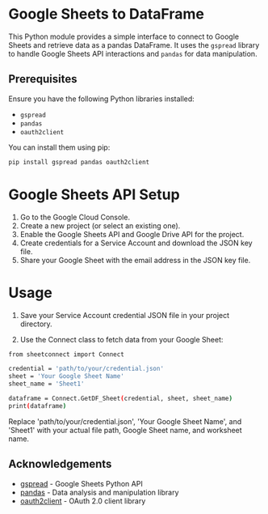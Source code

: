 # Google Sheets to DataFrame

This Python module provides a simple interface to connect to Google Sheets and retrieve data as a pandas DataFrame. It uses the `gspread` library to handle Google Sheets API interactions and `pandas` for data manipulation.

## Prerequisites

Ensure you have the following Python libraries installed:

- `gspread`
- `pandas`
- `oauth2client`

You can install them using pip:

```bash
pip install gspread pandas oauth2client
```
# Google Sheets API Setup
1. Go to the Google Cloud Console.
2. Create a new project (or select an existing one).
3. Enable the Google Sheets API and Google Drive API for the project.
4. Create credentials for a Service Account and download the JSON key file.
5. Share your Google Sheet with the email address in the JSON key file.

# Usage
1. Save your Service Account credential JSON file in your project directory.

2. Use the Connect class to fetch data from your Google Sheet:

```bash
from sheetconnect import Connect

credential = 'path/to/your/credential.json'
sheet = 'Your Google Sheet Name'
sheet_name = 'Sheet1'

dataframe = Connect.GetDF_Sheet(credential, sheet, sheet_name)
print(dataframe)
```
Replace 'path/to/your/credential.json', 'Your Google Sheet Name', and 'Sheet1' with your actual file path, Google Sheet name, and worksheet name.

## Acknowledgements

- [gspread](https://github.com/burnash/gspread) - Google Sheets Python API
- [pandas](https://pandas.pydata.org/) - Data analysis and manipulation library
- [oauth2client](https://github.com/googleapis/oauth2client) - OAuth 2.0 client library
